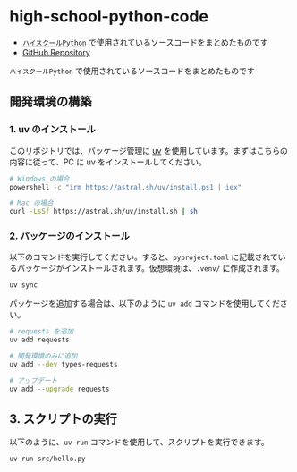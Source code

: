 # high-school-python-code

- [`ハイスクールPython`](https://www.amazon.co.jp/dp/B09663331Q) で使用されているソースコードをまとめたものです
- [GitHub Repository](https://github.com/high-school-python/high-school-python-code)

`ハイスクールPython` で使用されているソースコードをまとめたものです

## 開発環境の構築

### 1. uv のインストール

このリポジトリでは、パッケージ管理に [uv](https://docs.astral.sh/uv/) を使用しています。まずはこちらの内容に従って、PC に uv をインストールしてください。

```sh
# Windows の場合
powershell -c "irm https://astral.sh/uv/install.ps1 | iex"

# Mac の場合
curl -LsSf https://astral.sh/uv/install.sh | sh
```

### 2. パッケージのインストール

以下のコマンドを実行してください。すると、`pyproject.toml` に記載されているパッケージがインストールされます。仮想環境は、`.venv/` に作成されます。

```sh
uv sync
```

パッケージを追加する場合は、以下のように `uv add` コマンドを使用してください。

```sh
# requests を追加
uv add requests

# 開発環境のみに追加
uv add --dev types-requests

# アップデート
uv add --upgrade requests
```

## 3. スクリプトの実行

以下のように、`uv run` コマンドを使用して、スクリプトを実行できます。

```sh
uv run src/hello.py
```
